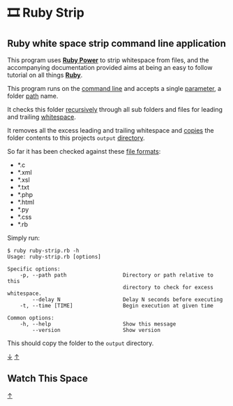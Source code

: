 # 🎞️ Ruby Strip

## Ruby white space strip command line application

This program uses
**[Ruby Power](https://www.ruby-lang.org/en/documentation/success-stories/)** to
strip whitespace from files, and the accompanying documentation provided aims at
being an easy to follow tutorial on all things
**[Ruby](https://www.ruby-lang.org/en/)**.

This program runs on the
[command line](https://en.wikipedia.org/wiki/Command-line_interface) and accepts
a single
[parameter](<https://en.wikipedia.org/wiki/Parameter_(computer_programming)>), a
folder [path](<https://en.wikipedia.org/wiki/Path_(computing)>) name.

It checks this folder [recursively](https://en.wikipedia.org/wiki/Recursion)
through all sub folders and files for leading and trailing
[whitespace](https://en.wikipedia.org/wiki/Whitespace_character).

It removes all the excess leading and trailing whitespace and
[copies](<https://en.wikipedia.org/wiki/Copy_(command)>) the folder contents to
this projects `output`
[directory](<https://en.wikipedia.org/wiki/Directory_(computing)>).

So far it has been checked against these
[file formats](https://en.wikipedia.org/wiki/File_format):

- \*.c
- \*.xml
- \*.xsl
- \*.txt
- \*.php
- \*.html
- \*.py
- \*.css
- \*.rb

Simply run:

```
$ ruby ruby-strip.rb -h
Usage: ruby-strip.rb [options]

Specific options:
    -p, --path path                  Directory or path relative to this
                                     directory to check for excess whitespace.
        --delay N                    Delay N seconds before executing
    -t, --time [TIME]                Begin execution at given time

Common options:
    -h, --help                       Show this message
        --version                    Show version
```

This should copy the folder to the `output` directory.

[&#8595;](#watch-this-space) [&#8593;](#ruby-strip)

## Watch This Space

[&#8593;](#ruby-strip)
